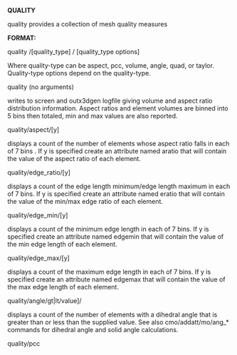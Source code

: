 **QUALITY**

quality provides a collection of mesh quality measures  

**FORMAT:**

quality /[quality_type] / [quality_type options] 

Where quality-type can be aspect, pcc, volume, angle, quad, or taylor. Quality-type options depend on the quality-type. 

quality (no arguments) 

writes to screen and outx3dgen logfile giving volume and aspect ratio distribution information. Aspect ratios and element volumes are binned into 5 bins then totaled, min and max values are also reported. 

quality/aspect/[y] 

displays a count of the number of elements whose aspect ratio falls in each of 7 bins .  If y is specified create an attribute named aratio that will contain the value of the aspect ratio of each element. 

quality/edge_ratio/[y]

displays a count of the edge length minimum/edge length maximum in each of 7 bins. If y is specified create an attribute named eratio that will contain the value of the min/max edge ratio of each element.

quality/edge_min/[y]

displays a count of the minimum edge length in each of 7 bins. If y is specified create an attribute named edgemin that will contain the value of the min edge length of each element.

quality/edge_max/[y]

displays a count of the maximum edge length in each of 7 bins. If y is specified create an attribute named edgemax that will contain the value of the max edge length of each element.

quality/angle/gt|lt/value]/ 

displays a count of the number of elements with a dihedral angle that is greater than or less than the supplied value. See also cmo/addatt/mo/ang_* commands for dihedral angle and solid angle calculations.

quality/pcc 

 
